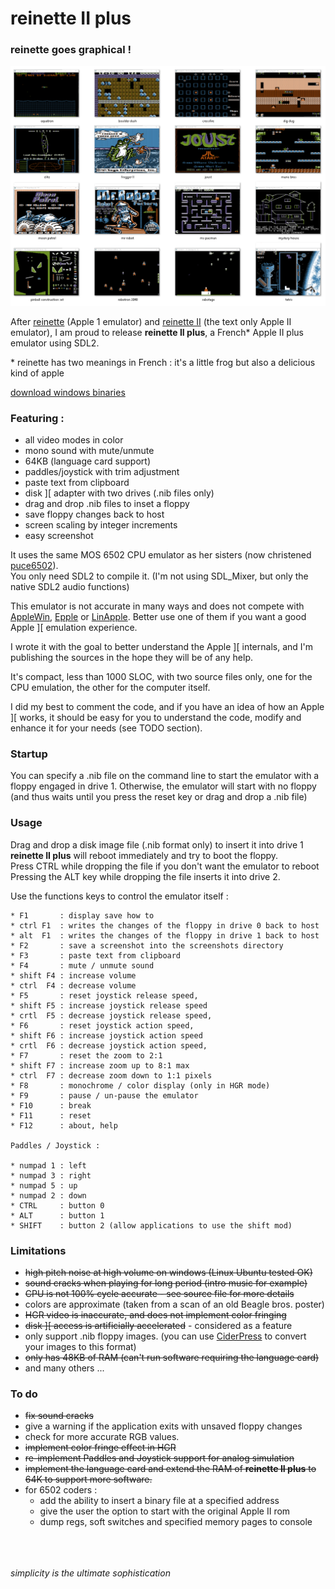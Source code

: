 # reinette II plus

### reinette goes graphical !

![screenshots](assets/screenshots.png)

After [reinette](https://github.com/ArthurFerreira2/reinette) (Apple 1 emulator) and [reinette II](https://github.com/ArthurFerreira2/reinette-II) (the text only Apple II emulator), I am proud to release **reinette II plus**, a French\* Apple II plus emulator using SDL2.

\* reinette has two meanings in French : it's a little frog but also a delicious kind of apple

[download windows binaries](https://github.com/ArthurFerreira2/reinette-II-plus/releases/tag/0.4b)

### Featuring :

* all video modes in color
* mono sound with mute/unmute
* 64KB (language card support)
* paddles/joystick with trim adjustment
* paste text from clipboard
* disk ][ adapter with two drives (.nib files only)
* drag and drop .nib files to inset a floppy
* save floppy changes back to host
* screen scaling by integer increments
* easy screenshot


It uses the same MOS 6502 CPU emulator as her sisters (now christened [puce6502](https://github.com/ArthurFerreira2/puce6502)).\
You only need SDL2 to compile it. (I'm not using SDL_Mixer, but only the native SDL2 audio functions)

This emulator is not accurate in many ways and does not compete with
[AppleWin](https://github.com/AppleWin/AppleWin), [Epple](https://github.com/cmosher01/Epple-II) or [LinApple](https://github.com/linappleii/linapple). Better use one of them if you want a good Apple ][ emulation experience.

I wrote it with the goal to better understand the Apple ][ internals, and I'm publishing the sources in the hope they will be of any help.

It's compact, less than 1000 SLOC, with two source files only, one for the CPU emulation, the other for the computer itself.

I did my best to comment the code, and if you have an idea of how an Apple ][ works, it should be easy for you to understand the code, modify and enhance it for your needs (see TODO section).

### Startup

  You can specify a .nib file on the command line to start the emulator with a floppy engaged in drive 1. Otherwise, the emulator will start with no floppy (and thus waits until you press the reset key or drag and drop a .nib file)

### Usage

Drag and drop a disk image file (.nib format only) to insert it into drive 1\
**reinette II plus** will reboot immediately and try to boot the floppy.\
Press CTRL while dropping the file if you don't want the emulator to reboot \
Pressing the ALT key while dropping the file inserts it into drive 2.

Use the functions keys to control the emulator itself :
```
* F1       : display save how to
* ctrl F1  : writes the changes of the floppy in drive 0 back to host
* alt  F1  : writes the changes of the floppy in drive 1 back to host
* F2       : save a screenshot into the screenshots directory
* F3       : paste text from clipboard
* F4       : mute / unmute sound
* shift F4 : increase volume
* ctrl  F4 : decrease volume
* F5       : reset joystick release speed,
* shift F5 : increase joystick release speed
* crtl  F5 : decrease joystick release speed,
* F6       : reset joystick action speed,
* shift F6 : increase joystick action speed
* crtl  F6 : decrease joystick action speed,
* F7       : reset the zoom to 2:1
* shift F7 : increase zoom up to 8:1 max
* ctrl  F7 : decrease zoom down to 1:1 pixels
* F8       : monochrome / color display (only in HGR mode)
* F9       : pause / un-pause the emulator
* F10      : break
* F11      : reset
* F12      : about, help

Paddles / Joystick :

* numpad 1 : left
* numpad 3 : right
* numpad 5 : up
* numpad 2 : down
* CTRL     : button 0
* ALT      : button 1
* SHIFT    : button 2 (allow applications to use the shift mod)
```

### Limitations

* ~~high pitch noise at high volume on windows (Linux Ubuntu tested OK)~~
* ~~sound cracks when playing for long period (intro music for example)~~
* ~~CPU is not 100% cycle accurate - see source file for more details~~
* colors are approximate (taken from a scan of an old Beagle bros. poster)
* ~~HGR video is inaccurate, and does not implement color fringing~~
* ~~disk ][ access is artificially accelerated~~ - considered as a feature
* only support .nib floppy images. (you can use [CiderPress](https://github.com/fadden/ciderpress) to convert your images to this format)
* ~~only has 48KB of RAM (can't run software requiring the language card)~~
* and many others ...

### To do

* ~~fix sound cracks~~
* give a warning if the application exits with unsaved floppy changes
* check for more accurate RGB values.
* ~~implement color fringe effect in HGR~~
* ~~re-implement Paddles and Joystick support for analog simulation~~
* ~~implement the language card and extend the RAM of **reinette II plus** to 64K to support more software.~~
* for 6502 coders :
  * add the ability to insert a binary file at a specified address
  * give the user the option to start with the original Apple II rom
  * dump regs, soft switches and specified memory pages to console

\
\
\
*simplicity is the ultimate sophistication*
